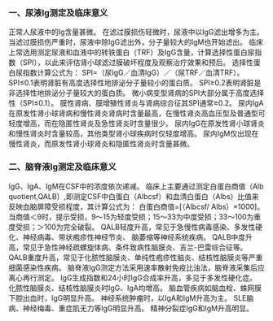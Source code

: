 

### 一、尿液Ig测定及临床意义
正常人尿液中的Ig含量甚微。
在滤过膜损伤轻微时，尿液中以IgG滤出增多为主。
当滤过膜损伤严重时，尿液中除IgG滤出外，分子量较大的IgM也开始滤出。
临床上常选用测定尿液和血液中的转铁蛋白（TRF）及IgG含量，计算选择性蛋白尿指数（SPI），以此来评估肾小球滤过膜破坏程度及观察治疗效果和预后。
选择性蛋白尿指数计算公式为：
SPI=（尿IgG／血清IgG）／（尿TRF／血清TRF）。
SPI≤0.1表明肾脏有高度选择性地排泌分子量较小的蛋白质。
SPI≥0.2表明肾脏是非选择性地排泌分子量较大的蛋白质。
微小病变型肾病的SPI大部分属于高度选择性（SPI≤0.1）。
膜性肾病、膜增殖性肾炎与肾病综合征其SPI通常≥0.2。
尿内IgA在原发性肾小球肾病和慢性肾炎肾病时含量最高，在慢性肾炎高血压型及普通型可轻度增高，而在隐匿性肾炎及急性肾炎时含量很少。
尿内IgG在原发性肾小球肾炎和慢性肾炎时含量较高，其他类型肾小球疾病时仅轻度增高。
尿内IgM仅出现在慢性肾炎，而原发性肾小球肾炎和隐匿性肾炎时含量甚微。

### 二、脑脊液Ig测定及临床意义
IgG、IgA、IgM在CSF中的浓度依次递减。
临床上主要通过测定白蛋白商值（Alb quotient,QALB）,即测定CSF中白蛋白（Albcsf）和血清白蛋白（Albs）比值来反映血脑屏障受损程度，其计算公式为：
白蛋白商值=[（Albcsf/ Albs）×1000]。
当商值＜9时，提示受损，9～15为轻度受损；15～33为中度受损；33～100为重度受损；＞100为完全破裂。
QALB轻度升高，常见于急慢性病毒感染、多发性硬化、神经病毒、带状疱疹性神经节炎、 脑萎缩等神经系统疾病。
QALB中度升高，常见于急性神经疏螺旋体病、条件致病性脑膜炎、吉兰-巴雷综合征等。
QALB重度升高，常见于化脓性脑膜炎、单纯性疱疹性脑炎、结核性脑膜炎等严重细菌感染性疾病。
脑脊液IgG测定方法采用速率散射免疫比浊法，脑脊液采集后应离心再行测定。
IgG生成指数和24小时IgG合成率升高，多见于多发性硬化症。
化脓性脑膜炎、结核性脑膜炎时IgG、IgA均增高。
脑血管疾病如脑血栓、蛛网膜下腔出血时，IgG明显升高。
神经系统肿瘤时，以IgA和IgM升高为主。
SLE脑病、神经梅毒、重症肌无力等IgG明显升高。
精神分裂症IgG和IgM升高明显。
